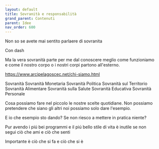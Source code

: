 ```yaml
---
layout: default
title: Sovranità e responsabilità
grand_parent: Contenuti
parent: Idee
nav_order: 600
---
```


Non so se avete mai sentito parlaere di sovranita 

Con dash 

Ma la vera sovranità parte per me dal conoscere meglio come funzioniamo e come il nostro corpo o i nostri corpi partono all'esterno.

https://www.arcipelagoscec.net/chi-siamo.html

Sovranità
Sovranità Monetaria
Sovranità Politica
Sovranità sul Territorio
Sovranità Alimentare
Sovranità sulla Salute
Sovranità Educativa
Sovranità Personale

Cosa possiamo fare nel piccolo le nostre scelte quotidiane. Non possiamo pretendere che siano gli altri noi possiamo solo dare l'esempio.

E io che esempio sto dando?
Se non riesco a mettere in pratica niente?


Pur avendo i piú bei programmi e il piú bello stile di vita è inutile se non segui ciò che ami e ciò che senti

Importante è ciò che si fa e ciò che si è